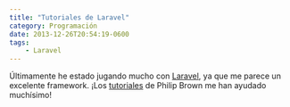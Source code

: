 ```yaml
---
title: "Tutoriales de Laravel"
category: Programación
date: 2013-12-26T20:54:19-0600
tags:
    - Laravel
---
```


Últimamente he estado jugando mucho con [Laravel](http://laravel.com/), ya que me parece un excelente framework. ¡Los [tutoriales](http://culttt.com/code/) de Philip Brown me han ayudado muchísimo!